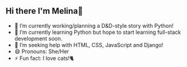 ## Hi there I'm Melina👋

- 🔭 I’m currently working/planning a D&D-style story with Python!
- 🌱 I’m currently learning Python but hope to start learning full-stack development soon. 
- 🤔 I’m seeking help with HTML, CSS, JavaScript and Django!
- 😄 Pronouns: She/Her
- ⚡ Fun fact: I love cats!🐈

